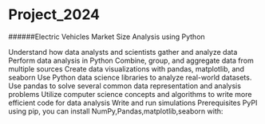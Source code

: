 # Project_2024

######Electric Vehicles Market Size Analysis using Python

Understand how data analysts and scientists gather and analyze data
Perform data analysis in Python
Combine, group, and aggregate data from multiple sources
Create data visualizations with pandas, matplotlib, and seaborn
Use Python data science libraries to analyze real-world datasets.
Use pandas to solve several common data representation and analysis problems
Utilize computer science concepts and algorithms to write more efficient code for data analysis
Write and run simulations
Prerequisites
PyPI
using pip, you can install NumPy,Pandas,matplotlib,seaborn with:
